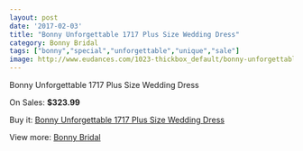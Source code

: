 ```yaml
---
layout: post
date: '2017-02-03'
title: "Bonny Unforgettable 1717 Plus Size Wedding Dress"
category: Bonny Bridal
tags: ["bonny","special","unforgettable","unique","sale"]
image: http://www.eudances.com/1023-thickbox_default/bonny-unforgettable-1717-plus-size-wedding-dress.jpg
---
```

Bonny Unforgettable 1717 Plus Size Wedding Dress

On Sales: **$323.99**
<a href="https://www.eudances.com/en/bonny-bridal/367-bonny-unforgettable-1717-plus-size-wedding-dress.html"><amp-img layout="responsive" width="600" height="600" src="//www.eudances.com/1023-thickbox_default/bonny-unforgettable-1717-plus-size-wedding-dress.jpg" alt="Bonny Unforgettable 1717 Plus Size Wedding Dress 0" /></a>
<a href="https://www.eudances.com/en/bonny-bridal/367-bonny-unforgettable-1717-plus-size-wedding-dress.html"><amp-img layout="responsive" width="600" height="600" src="//www.eudances.com/1024-thickbox_default/bonny-unforgettable-1717-plus-size-wedding-dress.jpg" alt="Bonny Unforgettable 1717 Plus Size Wedding Dress 1" /></a>

Buy it: [Bonny Unforgettable 1717 Plus Size Wedding Dress](https://www.eudances.com/en/bonny-bridal/367-bonny-unforgettable-1717-plus-size-wedding-dress.html "Bonny Unforgettable 1717 Plus Size Wedding Dress")

View more: [Bonny Bridal](https://www.eudances.com/en/3-bonny-bridal "Bonny Bridal")